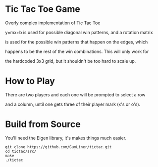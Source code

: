 # Tic Tac Toe Game

Overly complex implementation of Tic Tac Toe

y=mx+b is used for possible diagonal win patterns, and a rotation matrix 

is used for the possible win patterns that happen on the edges, which 

happens to be the rest of the win combinations. This will only work for 

the hardcoded 3x3 grid, but it shouldn't be too hard to scale up.

# How to Play

There are two players and each one will be prompted to select a row 

and a column, until one gets three of their player mark (x's or o's).

# Build from Source

You'll need the Eigen library, it's makes things much easier.

```
git clone https://github.com/GuyLiner/tictac.git
cd tictac/src/
make
./tictac
```
